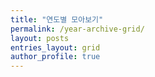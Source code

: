 ```yaml
---
title: "연도별 모아보기"
permalink: /year-archive-grid/
layout: posts
entries_layout: grid
author_profile: true
---
```


